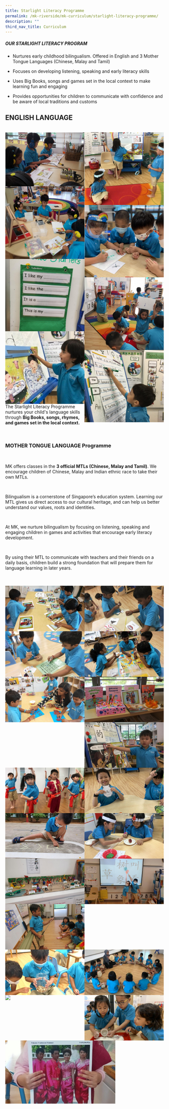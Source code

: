 ```yaml
---
title: Starlight Literacy Programme
permalink: /mk-riverside/mk-curriculum/starlight-literacy-programme/
description: ""
third_nav_title: Curriculum
---
```

##### OUR STARLIGHT LITERACY PROGRAM

*   Nurtures early childhood bilingualism. Offered in English and 3 Mother Tongue Languages (Chinese, Malay and Tamil)
    
*   Focuses on developing listening, speaking and early literacy skills
    
*   Uses Big Books, songs and games set in the local context to make learning fun and engaging
    
*   Provides opportunities for children to communicate with confidence and be aware of local traditions and customs


## ENGLISH LANGUAGE
<br>
<img src="/images/Starlight_English.jpg" align="left" style="width:50%;">
<img src="/images/Starlight_English01.jpg" align="right" style="width:50%;">
<br>
<img src="/images/Starlight_English02.jpg" align="left" style="width:50%;">
<img src="/images/Starlight_English03.jpg" align="right" style="width:50%;">
<br>
<img src="/images/Starlight_English04.jpg" align="left" style="width:50%;">
<img src="/images/Starlight_English05.jpg" align="right" style="width:50%;">
<br>
<img src="/images/Starlight_English06.jpg" align="left" style="width:50%;">
<img src="/images/Starlight_English07.jpg" align="right" style="width:50%;">
<br>
<p>The Starlight Literacy Programme nurtures your child's language skills through <b>Big Books, songs, rhymes, and games set in the local context.</b></p>
<br>


### MOTHER TONGUE LANGUAGE Programme
<br>

<p>MK offers classes in the <b>3 official MTLs (Chinese, Malay and Tamil)</b>. We encourage children of Chinese, Malay and Indian ethnic race to take their own MTLs.</p>
<br>
<p>Bilingualism is a cornerstone of Singapore’s education system. Learning our MTL gives us direct access to our cultural heritage, and can help us better understand our values, roots and identities.</p><br>
	
<p>At MK, we nurture bilingualism by focusing on listening, speaking and engaging children in games and activities that encourage early literacy development.</p><br>

<p>By using their MTL to communicate with teachers and their friends on a daily basis, children build a strong foundation that will prepare them for language learning in later years.</p>
<br>

<br>
<img src="/images/Starlight_Tamil01.jpg" align="left" style="width:50%;">
<img src="/images/Starlight_Tamil02.jpg" align="right" style="width:50%;">
<br>
<img src="/images/Starlight_Tamil03.jpg" align="left" style="width:50%;">
<img src="/images/Starlight_Tamil04.jpg" align="right" style="width:50%;">
<br>
<img src="/images/Starlight_Tamil05.jpg" align="left" style="width:50%;">
<img src="/images/Starlight_Tamil06.jpg" align="right" style="width:50%;">
<br>

<img src="/images/Starlight_Chinese01.jpg" align="left" style="width:50%;">
<img src="/images/Starlight_Chinese02.jpg" align="right" style="width:50%;">
<br>
<img src="/images/Starlight_Chinese03.jpg" align="left" style="width:50%;">
<img src="/images/Starlight_Chinese04.jpg" align="right" style="width:50%;">
<br>
<img src="/images/Starlight_Chinese05.jpg" align="left" style="width:50%;">
<img src="/images/Starlight_Chinese06.jpg" align="right" style="width:50%;">
<br>
<img src="/images/Starlight_Chinese07.jpg" align="left" style="width:50%;">
<img src="/images/Starlight_Malay01.jpg" align="right" style="width:50%;">
<br>
<img src="/images/Starlight_Malay02.jpg" align="left" style="width:50%;">
<img src="/images/Starlight_Malay03.jpg" align="right" style="width:50%;">
<br>
<img src="/images/Starlight_Malay04.jpg" align="left" style="width:50%;">
<img src="/images/Starlight_Malay05.jpg" align="right" style="width:50%;">
<br>
<img src="/images/Starlight_Malay06.jpg" align="left" style="width:350px" />